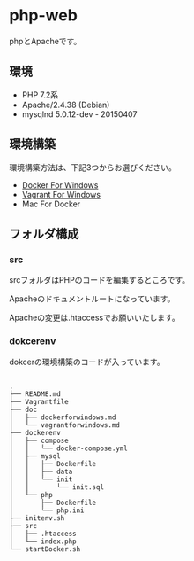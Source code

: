 # php-web

phpとApacheです。

## 環境

* PHP 7.2系
* Apache/2.4.38 (Debian)
* mysqlnd 5.0.12-dev - 20150407

## 環境構築

環境構築方法は、下記3つからお選びください。

* [Docker For Windows](https://github.com/mikunup/php-web/blob/master/doc/dockerforwindows.md)
* [Vagrant For Windows](https://github.com/mikunup/php-web/blob/master/doc/vagrantforwindows.md)
* Mac For Docker

## フォルダ構成

### src

srcフォルダはPHPのコードを編集するところです。

Apacheのドキュメントルートになっています。

Apacheの変更は.htaccessでお願いいたします。

### dokcerenv

dokcerの環境構築のコードが入っています。

```linux:tree

.
├── README.md
├── Vagrantfile
├── doc
│   ├── dockerforwindows.md
│   └── vagrantforwindows.md
├── dockerenv
│   ├── compose
│   │   └── docker-compose.yml
│   ├── mysql
│   │   ├── Dockerfile
│   │   ├── data
│   │   └── init
│   │       └── init.sql
│   └── php
│       ├── Dockerfile
│       └── php.ini
├── initenv.sh
├── src
│   ├── .htaccess
│   └── index.php
└── startDocker.sh

```
